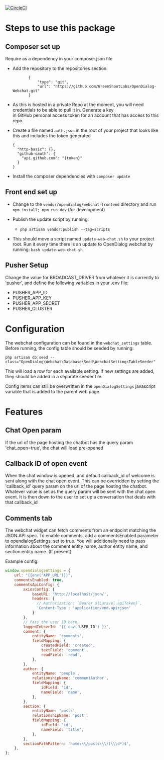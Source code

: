 [![CircleCI](https://circleci.com/gh/opendialogai/webchat/tree/master.svg?style=svg&circle-token=ef6ed717ecefce0b6acabcd01a40dc913370412a)](https://circleci.com/gh/opendialogai/webchat/tree/master)

# Steps to use this package

## Composer set up

Require as a dependency in your composer.json file

+ Add the repository to the repositories section:

             {
                 "type": "git",
                 "url": "https://github.com/GreenShootLabs/OpenDialog-Webchat.git"
             }
             
+ As this is hosted in a private Repo at the moment, you will need credentials to be able to pull it in. Generate a key\
in GitHub personal access token for an account that has access to this repo.

+ Create a file named `auth.json` in the root of your project that looks like this and includes the token generated

      {
        "http-basic": {},
        "github-oauth": {
          "api.github.com": "{token}"
        }
      }
      
+ Install the composer dependencies with `composer update`

## Front end set up

+ Change to the `vendor/opendialog/webchat-frontend` directory and run `npm install; npm run dev` (for development)

+ Publish the update script by running:
    + `php artisan vendor:publish --tag=scripts`
    
+ This should move a script named `update-web-chat.sh` to your project root. Run it every time there is an update to OpenDialog webchat by running:
```bash update-web-chat.sh``` 

## Pusher Setup

Change the value for BROADCAST_DRIVER from whatever it is currently to 'pusher', and define the following variables in your .env file:

+ PUSHER_APP_ID
+ PUSHER_APP_KEY
+ PUSHER_APP_SECRET
+ PUSHER_CLUSTER

# Configuration 

The webchat configuration can be found in the `webchat_settings` table. Before running, the config table should be seeded
by running:

```php artisan db:seed --class="OpenDialog\Webchat\Database\Seed\WebchatSettingsTableSeeder"```

This will load a row for each available setting. If new settings are added, they should be added in a separate seeder file.

Config items can still be overwritten in the `openDialogSettings` javascript variable that is added to the parent web page.

# Features

## Chat Open param

If the url of the page hosting the chatbot has the query param 'chat_open=true', the chat will load pre-opened

## Callback ID of open event

When the chat window is opened, and default callback_id of welcome is sent along with the chat open event. This can be
overridden by setting the 'callback_id' query param on the url of the page hosting the chatbot. Whatever value is set
as the query param will be sent with the chat open event. It is then down to the user to set up a conversation that
deals with that callback_id 

## Comments tab

The webchat widget can fetch comments from an endpoint matching the JSON:API spec. To enable comments, add a
commentsEnabled parameter to opendialogSettings, set to true. You will additionally need to pass information
about the comment entity name, author entity name, and section entity name. (If present)

Example config:

```javascript
window.opendialogSettings = {
    url: "{{env('APP_URL')}}",
    commentsEnabled: true,
    commentsApiConfig: {
        axiosConfig: {
            baseURL: 'http://localhost/json/',
            headers: {
              // Authorization: `Bearer ${Laravel.apiToken}`,
              'Content-Type': 'application/vnd.api+json'
            }
        },
        // Pass the user ID here.
        loggedInUserId: '{{ env('USER_ID') }}',
        comment: {
            entityName: 'comments',
            fieldMapping: {
                createdField: 'created',
                textField: 'comment',
                readField: 'read',
            },
        },
        author: {
            entityName: 'people',
            relationshipName: 'commentAuthor',
            fieldMapping: {
                idField: 'id',
                nameField: 'name',
            },
        },
        section: {
            entityName: 'posts',
            relationshipName: 'post',
            fieldMapping: {
                idField: 'id',
                nameField: 'title',
            },
        },
        sectionPathPattern: 'home\\\/posts\\\/(\\\d*)$',
    },
};
```
